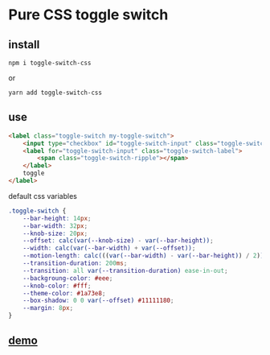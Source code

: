 # Pure CSS toggle switch

## install

```
npm i toggle-switch-css
```

or

```
yarn add toggle-switch-css
```

## use

```html
<label class="toggle-switch my-toggle-switch">
    <input type="checkbox" id="toggle-switch-input" class="toggle-switch-input" />
    <label for="toggle-switch-input" class="toggle-switch-label">
        <span class="toggle-switch-ripple"></span>
    </label>
    toggle
</label>
```

default css variables

```css
.toggle-switch {
    --bar-height: 14px;
    --bar-width: 32px;
    --knob-size: 20px;
    --offset: calc(var(--knob-size) - var(--bar-height));
    --width: calc(var(--bar-width) + var(--offset));
    --motion-length: calc(((var(--bar-width) - var(--bar-height)) / 2));
    --transition-duration: 200ms;
    --transition: all var(--transition-duration) ease-in-out;
    --backgroung-color: #eee;
    --knob-color: #fff;
    --theme-color: #1a73e8;
    --box-shadow: 0 0 var(--offset) #11111180;
    --margin: 8px;
}
```

## [demo](https://magic-akari.github.io/toggle-switch)
